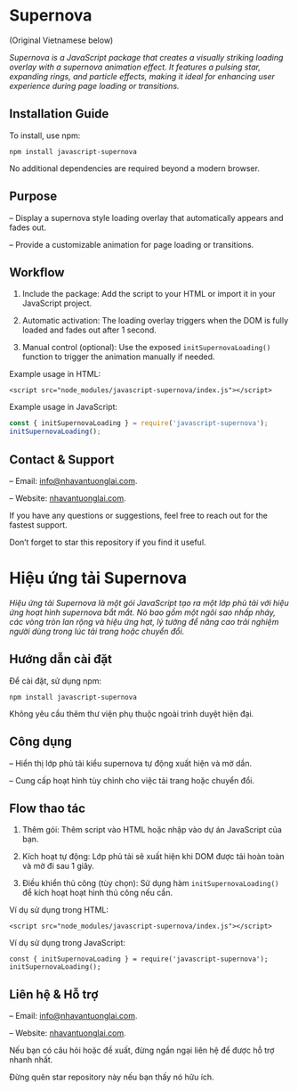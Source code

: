 # Supernova

(Original Vietnamese below)

_Supernova is a JavaScript package that creates a visually striking loading overlay with a supernova animation effect. It features a pulsing star, expanding rings, and particle effects, making it ideal for enhancing user experience during page loading or transitions._

## Installation Guide

To install, use npm:

```
npm install javascript-supernova
```

No additional dependencies are required beyond a modern browser.

## Purpose

– Display a supernova style loading overlay that automatically appears and fades out.

– Provide a customizable animation for page loading or transitions.

## Workflow

1. Include the package: Add the script to your HTML or import it in your JavaScript project.

2. Automatic activation: The loading overlay triggers when the DOM is fully loaded and fades out after 1 second.

3. Manual control (optional): Use the exposed `initSupernovaLoading()` function to trigger the animation manually if needed.

Example usage in HTML:

```
<script src="node_modules/javascript-supernova/index.js"></script>
```

Example usage in JavaScript:

```javascript
const { initSupernovaLoading } = require('javascript-supernova');
initSupernovaLoading();
```

## Contact & Support

– Email: info@nhavantuonglai.com.

– Website: [nhavantuonglai.com](https://nhavantuonglai.com).

If you have any questions or suggestions, feel free to reach out for the fastest support.

Don’t forget to star this repository if you find it useful.

# Hiệu ứng tải Supernova

_Hiệu ứng tải Supernova là một gói JavaScript tạo ra một lớp phủ tải với hiệu ứng hoạt hình supernova bắt mắt. Nó bao gồm một ngôi sao nhấp nháy, các vòng tròn lan rộng và hiệu ứng hạt, lý tưởng để nâng cao trải nghiệm người dùng trong lúc tải trang hoặc chuyển đổi._

## Hướng dẫn cài đặt

Để cài đặt, sử dụng npm:

```
npm install javascript-supernova
```

Không yêu cầu thêm thư viện phụ thuộc ngoài trình duyệt hiện đại.

## Công dụng

– Hiển thị lớp phủ tải kiểu supernova tự động xuất hiện và mờ dần.

– Cung cấp hoạt hình tùy chỉnh cho việc tải trang hoặc chuyển đổi.

## Flow thao tác

1. Thêm gói: Thêm script vào HTML hoặc nhập vào dự án JavaScript của bạn.

2. Kích hoạt tự động: Lớp phủ tải sẽ xuất hiện khi DOM được tải hoàn toàn và mờ đi sau 1 giây.

3. Điều khiển thủ công (tùy chọn): Sử dụng hàm `initSupernovaLoading()` để kích hoạt hoạt hình thủ công nếu cần.

Ví dụ sử dụng trong HTML:

```
<script src="node_modules/javascript-supernova/index.js"></script>
```

Ví dụ sử dụng trong JavaScript:

```
const { initSupernovaLoading } = require('javascript-supernova');
initSupernovaLoading();
```

## Liên hệ & Hỗ trợ

– Email: info@nhavantuonglai.com.

– Website: [nhavantuonglai.com](https://nhavantuonglai.com).

Nếu bạn có câu hỏi hoặc đề xuất, đừng ngần ngại liên hệ để được hỗ trợ nhanh nhất.

Đừng quên star repository này nếu bạn thấy nó hữu ích.
